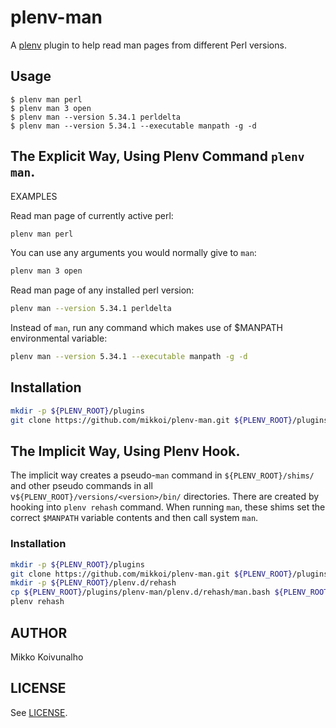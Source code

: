 # plenv-man

A [plenv](https://github.com/tokuhirom/plenv) plugin to help read man pages from different Perl versions.


## Usage

```
$ plenv man perl
$ plenv man 3 open
$ plenv man --version 5.34.1 perldelta
$ plenv man --version 5.34.1 --executable manpath -g -d
```


## The Explicit Way, Using Plenv Command `plenv man`.

EXAMPLES

Read man page of currently active perl:

```sh
plenv man perl
```

You can use any arguments you would normally give to `man`:

```sh
plenv man 3 open
```

Read man page of any installed perl version:

```sh
plenv man --version 5.34.1 perldelta
```

Instead of `man`, run any command which makes use of $MANPATH environmental variable:

```sh
plenv man --version 5.34.1 --executable manpath -g -d
```


## Installation

```sh
mkdir -p ${PLENV_ROOT}/plugins
git clone https://github.com/mikkoi/plenv-man.git ${PLENV_ROOT}/plugins/plenv-man
```

## The Implicit Way, Using Plenv Hook.

The implicit way creates a pseudo-`man` command in `${PLENV_ROOT}/shims/`
and other pseudo commands in all v`${PLENV_ROOT}/versions/<version>/bin/`
directories. There are created by hooking into `plenv rehash` command.
When running `man`, these shims set the correct `$MANPATH` variable contents
and then call system `man`.

### Installation

```sh
mkdir -p ${PLENV_ROOT}/plugins
git clone https://github.com/mikkoi/plenv-man.git ${PLENV_ROOT}/plugins/plenv-man
mkdir -p ${PLENV_ROOT}/plenv.d/rehash
cp ${PLENV_ROOT}/plugins/plenv-man/plenv.d/rehash/man.bash ${PLENV_ROOT}/plenv.d/rehash/
plenv rehash
```

## AUTHOR

Mikko Koivunalho

## LICENSE

See [LICENSE](./LICENSE).
